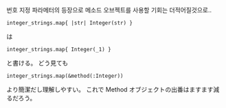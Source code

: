 
번호 지정 파라메터의 등장으로 메소드 오브젝트를 사용할 기회는 더적어질것으로..

```
integer_strings.map{ |str| Integer(str) }
```
は

```
integer_strings.map{ Integer(_1) }
```

と書ける。
どう見ても


```
integer_strings.map(&method(:Integer))
```
より簡潔だし理解しやすい。
これで Method オブジェクトの出番はますます減るだろう。